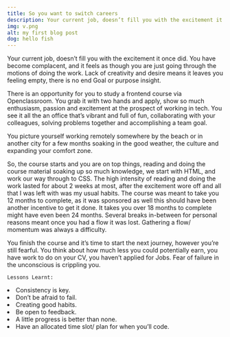 ```yaml
---
title: So you want to switch careers
description: Your current job, doesn’t fill you with the excitement it once did. You have become complacent, and it feels as though you are just going through the motions of doing the work. Lack of creativity and desire means it leaves you feeling empty, there is no end Goal or purpose insight.
img: v.png
alt: my first blog post
dog: hello fish
---
```

<!-- <img src="v.png" width="100" height="100"> -->
 <info-box>
  <template #info-box>
    This is a vue component inside markdown using slots
    sure wait this actually does work
  </template>
</info-box>


 
  Your current job, doesn’t fill you with the excitement it once did. You have become complacent, and it feels as though you are just going through the motions of doing the work. Lack of creativity and desire means it leaves you feeling empty, there is no end Goal or purpose insight. 

  
  There is an opportunity for you to study a frontend course via Openclassroom. You grab it with two hands and apply, show so much enthusiasm, passion and excitement at the prospect of working in tech. You see it all the an office that’s vibrant and full of fun, collaborating with your colleagues, solving problems together and accomplishing a team goal. 
  
  You picture yourself working remotely somewhere by the beach or in another city for a few months soaking in the good weather, the culture and expanding your comfort zone. 

  So, the course starts and you are on top things, reading and doing the course material soaking up so much knowledge, we start with HTML, and work our way through to CSS. The high intensity of reading and doing the work lasted for about 2 weeks at most, after the excitement wore off and all that I was left with was my usual habits. The course was meant to take you 12 months to complete, as it was sponsored as well this should have been another incentive to get it done. It takes you over 18 months to complete might have even been 24 months. Several breaks in-between for personal reasons meant once you had a flow it was lost. Gathering a flow/ momentum was always a difficulty. 

  You finish the course and it’s time to start the next journey, however you’re still fearful. You think about how much less you could potentially earn, you have work to do on your CV, you haven’t applied for Jobs. Fear of failure in the unconscious is crippling you. 

    
    Lessons Learnt:

<li>Consistency is key.</li>
<li>Don’t be afraid to fail.</li>
<li>Creating good habits.</li>
<li>Be open to feedback.</li>
<li> A little progress is better than none.</l>
<li>Have an allocated time slot/ plan for when you’ll code.</li>





<!-- # My first blog post 
## Link about shoes

This is some more info

### potatoes best supds

This is some more info

### how is it connected

This is some more info

## This is another heading

This is some more info

Welcome to my first blog post using content module -->

